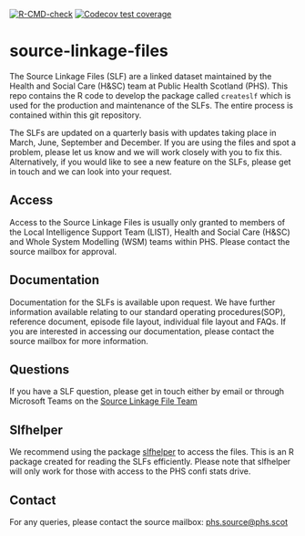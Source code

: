   <!-- badges: start -->
  [![R-CMD-check](https://github.com/Public-Health-Scotland/source-linkage-files/actions/workflows/R-CMD-check.yaml/badge.svg)](https://github.com/Public-Health-Scotland/source-linkage-files/actions/workflows/R-CMD-check.yaml)
  [![Codecov test coverage](https://codecov.io/gh/Public-Health-Scotland/source-linkage-files/branch/master/graph/badge.svg)](https://app.codecov.io/gh/Public-Health-Scotland/source-linkage-files?branch=master)
  <!-- badges: end -->

# source-linkage-files
The Source Linkage Files (SLF) are a linked dataset maintained by the Health and Social Care (H&SC) team at Public Health Scotland (PHS). This repo contains the R code to develop the package called `createslf` which is used for the production and maintenance of the SLFs. The entire process is contained within this git repository. 

The SLFs are updated on a quarterly basis with updates taking place in March, June, September and December. If you are using the files and spot a problem, please let us know and we will work closely with you to fix this. Alternatively, if you would like to see a new feature on the SLFs, please get in touch and we can look into your request. 


## Access
Access to the Source Linkage Files is usually only granted to members of the Local Intelligence Support Team (LIST), Health and Social Care (H&SC) and Whole System Modelling (WSM) teams within PHS. Please contact the source mailbox for approval.

## Documentation
Documentation for the SLFs is available upon request. We have further information available relating to our standard operating procedures(SOP), reference document, episode file layout, individual file layout and FAQs. If you are interested in accessing our documentation, please contact the source mailbox for more information. 

## Questions
If you have a SLF question, please get in touch either by email or through Microsoft Teams on the [Source Linkage File Team](https://teams.microsoft.com/l/team/19%3a94a97159a3c44358b2244ee450d4fc27%40thread.tacv2/conversations?groupId=c7901246-d78a-48a7-b8bb-2300aae094f3&tenantId=10efe0bd-a030-4bca-809c-b5e6745e499a)

## Slfhelper
We recommend using the package [slfhelper](https://github.com/Public-Health-Scotland/slfhelper) to access the files. This is an R package created for reading the SLFs efficiently. Please note that slfhelper will only work for those with access to the PHS confi stats drive. 

## Contact
For any queries, please contact the source mailbox: phs.source@phs.scot 


